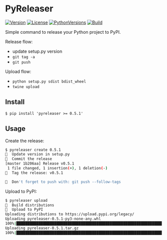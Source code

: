 # PyReleaser

[![Version](https://img.shields.io/pypi/v/pyreleaser.svg)](https://pypi.python.org/pypi/pyreleaser)
[![License](https://img.shields.io/pypi/l/pyreleaser.svg)](https://pypi.python.org/pypi/pyreleaser)
[![PythonVersions](https://img.shields.io/pypi/pyversions/pyreleaser.svg)](https://pypi.python.org/pypi/pyreleaser)
[![Build](https://travis-ci.org/pior/pyreleaser.svg?branch=master)](https://travis-ci.org/pior/pyreleaser)

Simple command to release your Python project to PyPI.

Release flow:
- update setup.py version
- `git tag -a`
- `git push`

Upload flow:
- `python setup.py sdist bdist_wheel`
- `twine upload`


## Install

```shell
$ pip install 'pyreleaser >= 0.5.1'
```


## Usage

Create the release:
```bash
$ pyreleaser create 0.5.1
🔸  Update version in setup.py
🔸  Commit the release
[master 1b206aa] Release v0.5.1
 1 file changed, 1 insertion(+), 1 deletion(-)
🔸  Tag the release: v0.5.1

🔔  Don't forget to push with: git push --follow-tags
```

Upload to PyPI:
```bash
$ pyreleaser upload
🔸  Build distributions
🔸  Upload to PyPI
Uploading distributions to https://upload.pypi.org/legacy/
Uploading pyreleaser-0.5.1-py3-none-any.whl
100%|████████████████████████████████████████████████████████████████████████████████████████████████████████████████████████████████████████| 8.66k/8.66k [00:01<00:00, 6.85kB/s]
Uploading pyreleaser-0.5.1.tar.gz
100%|████████████████████████████████████████████████████████████████████████████████████████████████████████████████████████████████████████| 7.75k/7.75k [00:00<00:00, 8.02kB/s]
```
